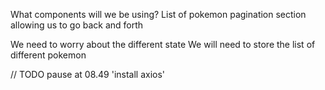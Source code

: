 What components will we be using?
List of pokemon
pagination section allowing us to go back and forth

We need to worry about the different state
We will need to store the list of different pokemon

// TODO pause at 08.49 'install axios'
